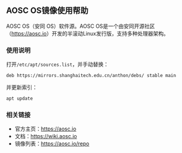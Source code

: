 ## AOSC OS镜像使用帮助

AOSC OS（安同 OS）软件源。AOSC OS是一个由安同开源社区（<https://aosc.io>）开发的半滚动Linux发行版，支持多种处理器架构。

### 使用说明

打开`/etc/apt/sources.list`，并手动替换：

```
deb https://mirrors.shanghaitech.edu.cn/anthon/debs/ stable main
```

并更新索引：

```bash
apt update
```

### 相关链接

- 官方主页：<https://aosc.io>
- 文档：<https://wiki.aosc.io>
- 镜像列表：<https://aosc.io/repo>
